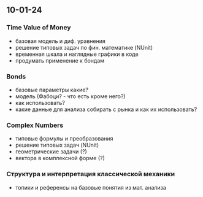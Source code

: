 ## 10-01-24

### Time Value of Money

- базовая модель и диф. уравнения
- решение типовых задач по фин. математике (NUnit)
- временная шкала и наглядные графики в коде
- продумать применение к бондам

### Bonds

- базовые параметры какие?
- модель (Фабоци? - что есть кроме него?)
- как использовать?
- какие данные для анализа собирать с рынка и как их использовать?

### Complex Numbers

- типовые формулы и преобразования
- решение типовых задач (NUnit)
- геометрические задачи (?)
- вектора в комплексной форме (?)

### Структура и интерпретация классической механики

- топики и референсы на базовые понятия из мат. анализа
